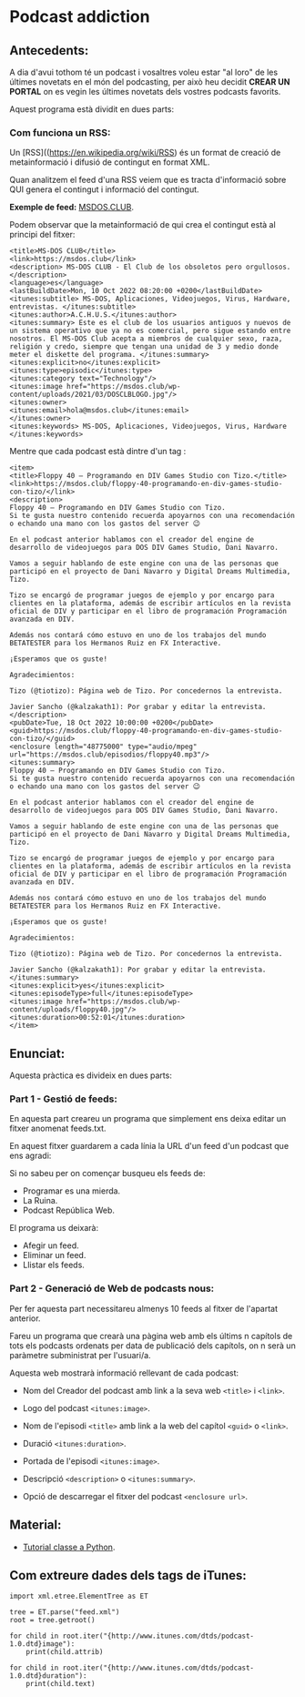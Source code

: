 # Podcast addiction

## Antecedents:

A dia d'avui tothom té un podcast i vosaltres voleu estar "al loro" de les últimes novetats en el món del podcasting, per això heu decidit **CREAR UN PORTAL** on es vegin les últimes novetats dels vostres podcasts favorits.

Aquest programa està dividit en dues parts:

### Com funciona un RSS:

Un [RSS]((https://en.wikipedia.org/wiki/RSS) és un format de creació de metainformació i difusió de contingut en format XML.

Quan analitzem el feed d'una RSS veiem que es tracta d'informació sobre QUI genera el contingut i informació del contingut.

**Exemple de feed:** [MSDOS.CLUB](https://msdos.club/podfeed/feed.xml).

Podem observar que la metainformació de qui crea el contingut està al principi del fitxer:

```
<title>MS-DOS CLUB</title>
<link>https://msdos.club</link>
<description> MS-DOS CLUB - El Club de los obsoletos pero orgullosos. </description>
<language>es</language>
<lastBuildDate>Mon, 10 Oct 2022 08:20:00 +0200</lastBuildDate>
<itunes:subtitle> MS-DOS, Aplicaciones, Videojuegos, Virus, Hardware, entrevistas. </itunes:subtitle>
<itunes:author>A.C.H.U.S.</itunes:author>
<itunes:summary> Este es el club de los usuarios antiguos y nuevos de un sistema operativo que ya no es comercial, pero sigue estando entre nosotros. El MS-DOS Club acepta a miembros de cualquier sexo, raza, religión y credo, siempre que tengan una unidad de 3 y medio donde meter el diskette del programa. </itunes:summary>
<itunes:explicit>no</itunes:explicit>
<itunes:type>episodic</itunes:type>
<itunes:category text="Technology"/>
<itunes:image href="https://msdos.club/wp-content/uploads/2021/03/DOSCLBLOGO.jpg"/>
<itunes:owner>
<itunes:email>hola@msdos.club</itunes:email>
</itunes:owner>
<itunes:keywords> MS-DOS, Aplicaciones, Videojuegos, Virus, Hardware </itunes:keywords>
```

Mentre que cada podcast està dintre d'un tag <item>:
  
```
<item>
<title>Floppy 40 – Programando en DIV Games Studio con Tizo.</title>
<link>https://msdos.club/floppy-40-programando-en-div-games-studio-con-tizo/</link>
<description>
Floppy 40 – Programando en DIV Games Studio con Tizo.
Si te gusta nuestro contenido recuerda apoyarnos con una recomendación o echando una mano con los gastos del server 😉

En el podcast anterior hablamos con el creador del engine de desarrollo de videojuegos para DOS DIV Games Studio, Dani Navarro.

Vamos a seguir hablando de este engine con una de las personas que participó en el proyecto de Dani Navarro y Digital Dreams Multimedia, Tizo.

Tizo se encargó de programar juegos de ejemplo y por encargo para clientes en la plataforma, además de escribir artículos en la revista oficial de DIV y participar en el libro de programación Programación avanzada en DIV.

Además nos contará cómo estuvo en uno de los trabajos del mundo BETATESTER para los Hermanos Ruiz en FX Interactive.

¡Esperamos que os guste!

Agradecimientos:

Tizo (@tiotizo): Página web de Tizo. Por concedernos la entrevista. 

Javier Sancho (@kalzakath1): Por grabar y editar la entrevista.
</description>
<pubDate>Tue, 18 Oct 2022 10:00:00 +0200</pubDate>
<guid>https://msdos.club/floppy-40-programando-en-div-games-studio-con-tizo/</guid>
<enclosure length="48775000" type="audio/mpeg" url="https://msdos.club/episodios/floppy40.mp3"/>
<itunes:summary>
Floppy 40 – Programando en DIV Games Studio con Tizo.
Si te gusta nuestro contenido recuerda apoyarnos con una recomendación o echando una mano con los gastos del server 😉

En el podcast anterior hablamos con el creador del engine de desarrollo de videojuegos para DOS DIV Games Studio, Dani Navarro.

Vamos a seguir hablando de este engine con una de las personas que participó en el proyecto de Dani Navarro y Digital Dreams Multimedia, Tizo.

Tizo se encargó de programar juegos de ejemplo y por encargo para clientes en la plataforma, además de escribir artículos en la revista oficial de DIV y participar en el libro de programación Programación avanzada en DIV.

Además nos contará cómo estuvo en uno de los trabajos del mundo BETATESTER para los Hermanos Ruiz en FX Interactive.

¡Esperamos que os guste!

Agradecimientos:

Tizo (@tiotizo): Página web de Tizo. Por concedernos la entrevista. 

Javier Sancho (@kalzakath1): Por grabar y editar la entrevista.
</itunes:summary>
<itunes:explicit>yes</itunes:explicit>
<itunes:episodeType>full</itunes:episodeType>
<itunes:image href="https://msdos.club/wp-content/uploads/floppy40.jpg"/>
<itunes:duration>00:52:01</itunes:duration>
</item>
```

## Enunciat:

Aquesta pràctica es divideix en dues parts:

### Part 1 - Gestió de feeds:

En aquesta part creareu un programa que simplement ens deixa editar un fitxer anomenat feeds.txt.

En aquest fitxer guardarem a cada línia la URL d'un feed d'un podcast que ens agradi:

Si no sabeu per on començar busqueu els feeds de:

- Programar es una mierda.
- La Ruina.
- Podcast República Web.

El programa us deixarà:

- Afegir un feed.
- Eliminar un feed.
- Llistar els feeds.

### Part 2 - Generació de Web de podcasts nous:

Per fer aquesta part necessitareu almenys 10 feeds al fitxer de l'apartat anterior.

Fareu un programa que crearà una pàgina web amb els últims n capítols de tots els podcasts ordenats per data de publicació dels capítols, on n serà un paràmetre subministrat per l'usuari/a.

Aquesta web mostrarà informació rellevant de cada podcast:

- Nom del Creador del podcast amb link a la seva web ```<title>``` i ```<link>```.
- Logo del podcast ```<itunes:image>```.

- Nom de l'episodi ```<title>``` amb link a la web del capítol ```<guid>``` o ```<link>```.
- Duració ```<itunes:duration>```.
- Portada de l'episodi ```<itunes:image>```.
- Descripció ```<description>``` o ```<itunes:summary>```.
- Opció de descarregar el fitxer del podcast ```<enclosure url>```.

## Material:
- [Tutorial classe a Python](https://dungeonofbits.com/clases-en-python.html).

## Com extreure dades dels tags de iTunes:

```
import xml.etree.ElementTree as ET

tree = ET.parse("feed.xml")
root = tree.getroot()

for child in root.iter("{http://www.itunes.com/dtds/podcast-1.0.dtd}image"):
    print(child.attrib)

for child in root.iter("{http://www.itunes.com/dtds/podcast-1.0.dtd}duration"):
    print(child.text)
```
